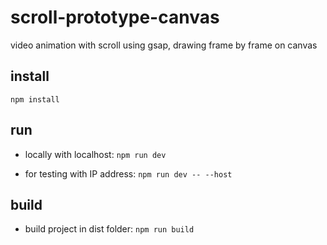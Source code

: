 # scroll-prototype-canvas
video animation with scroll using gsap, drawing frame by frame on canvas

## install
`npm install`

## run
- locally with localhost: 
`npm run dev`

- for testing with IP address:
`npm run dev -- --host`

## build
- build project in dist folder: 
`npm run build`



